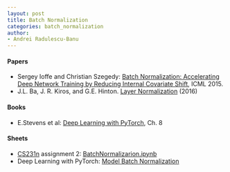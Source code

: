 ```yaml
---
layout: post
title: Batch Normalization
categories: batch_normalization
author:
- Andrei Radulescu-Banu
---
```


#### Papers
* Sergey Ioffe and Christian Szegedy: [Batch Normalization: Accelerating Deep Network Training by Reducing Internal Covariate Shift](https://arxiv.org/abs/1502.03167), ICML 2015.
* J.L. Ba, J. R. Kiros, and G.E. Hinton. [Layer Normalization](https://arxiv.org/pdf/1607.06450.pdf) (2016)

#### Books
* E.Stevens et al: [Deep Learning with PyTorch](https://www.amazon.com/Deep-Learning-PyTorch-Eli-Stevens/dp/1617295264), Ch. 8

#### Sheets
* [CS231n](http://cs231n.stanford.edu) assignment 2: [BatchNormalizarion.ipynb](https://github.com/Bitdribble/cs231n/blob/master/assignments/2021/assignment2/BatchNormalization.ipynb)
* Deep Learning with PyTorch: [Model Batch Normalization](https://colab.research.google.com/drive/1PCKqKFAFPqxEdqnvP04XUwfv17XiBCaa)